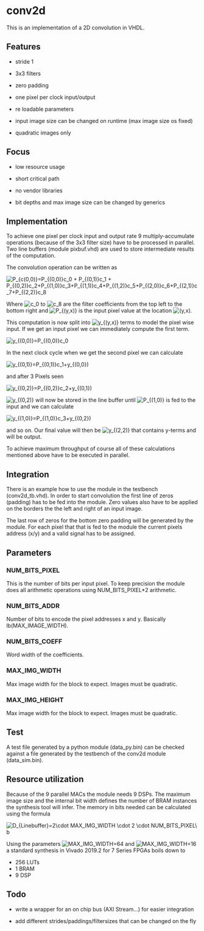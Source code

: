 
# conv2d
 
This is an implementation of a 2D convolution in VHDL.  

## Features

* stride 1

* 3x3 filters

* zero padding

* one pixel per clock input/output

* re loadable parameters

* input image size can be changed on runtime (max image size os fixed)

* quadratic images only

## Focus

* low resource usage

* short critical path

* no vendor libraries

* bit depths and max image size can be changed by generics  
  

## Implementation

To achieve one pixel per clock input and output rate 9 multiply-accumulate operations (because of the 3x3 filter size) have to be processed in parallel. Two line buffers (module pixbuf.vhd) are used to store intermediate results of the computation.


The convolution operation can be written as

![P_{c(0,0)}=P_{(0,0)}c_0 + P_{(0,1)}c_1 + P_{(0,2)}c_2+P_{(1,0)}c_3+P_{(1,1)}c_4+P_{(1,2)}c_5+P_{(2,0)}c_6+P_{(2,1)}c_7+P_{(2,2)}c_8](https://render.githubusercontent.com/render/math?math=P_%7Bc(0%2C0)%7D%3DP_%7B(0%2C0)%7Dc_0%20%2B%20P_%7B(0%2C1)%7Dc_1%20%2B%20P_%7B(0%2C2)%7Dc_2%2BP_%7B(1%2C0)%7Dc_3%2BP_%7B(1%2C1)%7Dc_4%2BP_%7B(1%2C2)%7Dc_5%2BP_%7B(2%2C0)%7Dc_6%2BP_%7B(2%2C1)%7Dc_7%2BP_%7B(2%2C2)%7Dc_8)

Where ![c_0](https://render.githubusercontent.com/render/math?math=c_0) to ![c_8](https://render.githubusercontent.com/render/math?math=c_0) are the filter coefficients from the top left to the bottom right and ![P_{(y,x)}](https://render.githubusercontent.com/render/math?math=P_%7B(y%2Cx)%7D) is the input pixel value at the location ![(y,x)](https://render.githubusercontent.com/render/math?math=(y%2Cx)).

This computation is now split into ![y_{(y,x)}](https://render.githubusercontent.com/render/math?math=y_%7B(y%2Cx)%7D) terms to model the pixel wise input. If we get an input pixel we can immediately compute the first term.

![y_{(0,0)}=P_{(0,0)}c_0](https://render.githubusercontent.com/render/math?math=y_%7B(0%2C0)%7D%3DP_%7B(0%2C0)%7Dc_0)

In the next clock cycle when we get the second pixel we can calculate

![y_{(0,1)}=P_{(0,1)}c_1+y_{(0,0})](https://render.githubusercontent.com/render/math?math=y_%7B(0%2C1)%7D%3DP_%7B(0%2C1)%7Dc_1%2By_%7B(0%2C0%7D))

and after 3 Pixels seen

![y_{(0,2)}=P_{(0,2)}c_2+y_{(0,1})](https://render.githubusercontent.com/render/math?math=y_%7B(0%2C2)%7D%3DP_%7B(0%2C2)%7Dc_2%2By_%7B(0%2C1%7D))

![y_{(0,2)}](https://render.githubusercontent.com/render/math?math=y_%7B(0%2C2)%7D) will now be stored in the line buffer until ![P_{(1,0)}](https://render.githubusercontent.com/render/math?math=P_%7B(1%2C0)%7D) is fed to the input and we can calculate

![y_{(1,0)}=P_{(1,0)}c_3+y_{(0,2})](https://render.githubusercontent.com/render/math?math=y_%7B(1%2C0)%7D%3DP_%7B(1%2C0)%7Dc_3%2By_%7B(0%2C2%7D))

and so on. Our final value will then be ![y_{(2,2)}](https://render.githubusercontent.com/render/math?math=y_%7B(2%2C2)%7D) that contains y-terms and will be output.

To achieve maximum throughput of course all of these calculations mentioned above have to be executed in parallel.

## Integration

There is an example how to use the module in the testbench (conv2d_tb.vhd). In order to start convolution the first line of zeros (padding) has to be fed into the module. Zero values also have to be applied on the borders the the left and right of an input image.

The last row of zeros for the bottom zero padding will be generated by the module.
For each pixel that that is fed to the module the current pixels address (x/y) and a valid signal has to be assigned.
## Parameters 
### NUM_BITS_PIXEL
This is the number of bits per input pixel. To keep precision the module does all arithmetic operations using NUM_BITS_PIXEL*2 arithmetic.
### NUM_BITS_ADDR
Number of bits to encode the pixel addresses x and y. Basically lb(MAX_IMAGE_WIDTH).
### NUM_BITS_COEFF
Word width of the coefficients.
### MAX_IMG_WIDTH
Max image width for the block to expect. Images must be quadratic.
### MAX_IMG_HEIGHT
Max image width for the block to expect. Images must be quadratic.
## Test
A test file generated by a python module (data_py.bin) can be checked against a file generated by the testbench of the conv2d module (data_sim.bin).

## Resource utilization
Because of the 9 parallel MACs the module needs 9 DSPs. The maximum image size and the internal bit width defines the number of BRAM instances the synthesis tool will infer.
The memory in bits needed can be calculated using the formula

![D_{Linebuffer}=2\cdot MAX\_IMG\_WIDTH \cdot 2 \cdot NUM\_BITS\_PIXEL\ b](https://render.githubusercontent.com/render/math?math=D_%7BLinebuffer%7D%3D2%5Ccdot%20MAX%5C_IMG%5C_WIDTH%20%5Ccdot%202%20%5Ccdot%20NUM%5C_BITS%5C_PIXEL%5C%20b)

Using the parameters ![MAX\_IMG\_WIDTH=64](https://render.githubusercontent.com/render/math?math=MAX%5C_IMG%5C_WIDTH%3D64) and ![MAX\_IMG\_WIDTH=16](https://render.githubusercontent.com/render/math?math=MAX%5C_IMG%5C_WIDTH%3D16) a standard synthesis in Vivado 2019.2 for 7 Series FPGAs boils down to
* 256 LUTs 
* 1 BRAM 
* 9 DSP


## Todo

* write a wrapper for an on chip bus (AXI Stream...) for easier integration

* add different strides/paddings/filtersizes that can be changed on the fly
